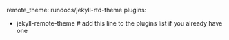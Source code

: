 
remote_theme: rundocs/jekyll-rtd-theme
plugins:
- jekyll-remote-theme # add this line to the plugins list if you already have one
